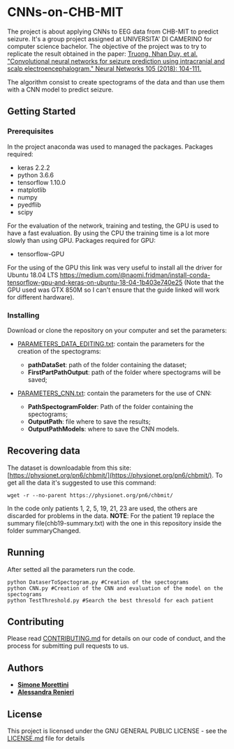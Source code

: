 # CNNs-on-CHB-MIT
The project is about applying CNNs to EEG data from CHB-MIT to predict seizure. It's a group project assigned at UNIVERSITA' DI CAMERINO for computer science bachelor.
The objective of the project was to try to replicate the result obtained in the paper:
[Truong, Nhan Duy, et al. "Convolutional neural networks for seizure prediction using intracranial and scalp electroencephalogram." Neural Networks 105 (2018): 104-111.](https://www.sciencedirect.com/science/article/pii/S0893608018301485)

The algorithm consist to create spectograms of the data and than use them with a CNN model to predict seizure.

## Getting Started

### Prerequisites
In the project anaconda was used to managed the packages. Packages required:

* keras 2.2.2
* python 3.6.6
* tensorflow 1.10.0
* matplotlib
* numpy
* pyedflib
* scipy

For the evaluation of the network, training and testing, the GPU is used to have a fast evaluation. By using the CPU the training time is a lot more slowly than using GPU. Packages required for GPU:
* tensorflow-GPU

For the using of the GPU this link was very useful to install all the driver for Ubuntu 18.04 LTS https://medium.com/@naomi.fridman/install-conda-tensorflow-gpu-and-keras-on-ubuntu-18-04-1b403e740e25 (Note that the GPU used was GTX 850M so I can't ensure that the guide linked will work for different hardware).

### Installing

Download or clone the repository on your computer and set the parameters:
* [PARAMETERS_DATA_EDITING.txt](PARAMETERS_DATA_EDITING.txt): contain the parameters for the creation of the spectograms:
  - **pathDataSet**: path of the folder containing the dataset;
  - **FirstPartPathOutput**: path of the folder where spectograms will be saved;
 
* [PARAMETERS_CNN.txt](PARAMETERS_CNN.txt): contain the parameters for the use of CNN:
  - **PathSpectogramFolder**: Path of the folder containing the spectograms;
  - **OutputPath**: file where to save the results;
  - **OutputPathModels**: where to save the CNN models.
 
## Recovering data
The dataset is downloadable from this site: [https://physionet.org/pn6/chbmit/](https://physionet.org/pn6/chbmit/). To get all the data it's suggested to use this command:
```
wget -r --no-parent https://physionet.org/pn6/chbmit/
```
In the code only patients 1, 2, 5, 19, 21, 23 are used, the others are discarded for problems in the data.
**NOTE**: For the patient 19 replace the summary file(chb19-summary.txt) with the one in this repository inside the folder summaryChanged.

## Running

After setted all the parameters run the code.
```
python DataserToSpectogram.py #Creation of the spectograms
python CNN.py #Creation of the CNN and evaluation of the model on the spectograms
python TestThreshold.py #Search the best thresold for each patient
```

## Contributing

Please read [CONTRIBUTING.md](https://gist.github.com/PurpleBooth/b24679402957c63ec426) for details on our code of conduct, and the process for submitting pull requests to us.
 

## Authors

* [**Simone Morettini**](https://github.com/MesSem)
* [**Alessandra Renieri**](https://github.com/a311987)

## License

This project is licensed under the GNU GENERAL PUBLIC LICENSE - see the [LICENSE.md](LICENSE.md) file for details
<!---
## Acknowledgments

* ______
--->
